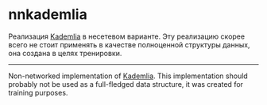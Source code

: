 # nnkademlia

Реализация [Kademlia](https://pdos.csail.mit.edu/~petar/papers/maymounkov-kademlia-lncs.pdf) в несетевом варианте. Эту реализацию скорее всего не стоит применять в качестве полноценной структуры данных, она создана в целях тренировки.

---

Non-networked implementation of [Kademlia](https://pdos.csail.mit.edu/~petar/papers/maymounkov-kademlia-lncs.pdf). This implementation should probably not be used as a full-fledged data structure, it was created for training purposes.